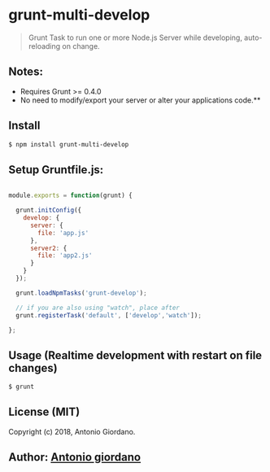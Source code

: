 
# grunt-multi-develop

> Grunt Task to run one or more Node.js Server while developing, auto-reloading on change.

## Notes:

  * Requires Grunt >= 0.4.0
  * No need to modify/export your server or alter your applications code.**

## Install

```bash
$ npm install grunt-multi-develop
```

## Setup Gruntfile.js:

```javascript

module.exports = function(grunt) {

  grunt.initConfig({
    develop: {
      server: {
        file: 'app.js'
      },
      server2: {
        file: 'app2.js'
      }
    }
  });

  grunt.loadNpmTasks('grunt-develop');

  // if you are also using "watch", place after
  grunt.registerTask('default', ['develop','watch']);

};

```

## Usage (Realtime development with restart on file changes)

```bash
$ grunt
```

## License (MIT)

Copyright (c) 2018, Antonio Giordano.

## Author: [Antonio giordano][0]

[0]: http://github.com/ubiatar/
